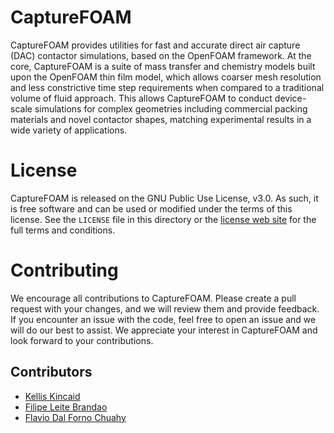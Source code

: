 # CaptureFOAM
CaptureFOAM provides utilities for fast and accurate direct air capture (DAC) contactor simulations, based on the OpenFOAM framework. At the core, CaptureFOAM is a suite of mass transfer and chemistry models built upon the OpenFOAM thin film model, which allows coarser mesh resolution and less constrictive time step requirements when compared to a traditional volume of fluid approach. This allows CaptureFOAM to conduct device-scale simulations for complex geometries including commercial packing materials and novel contactor shapes, matching experimental results in a wide variety of applications.

# License
CaptureFOAM is released on the GNU Public Use License, v3.0. As such, it is free software and can be used or modified under the terms of this license. See the `LICENSE` file in this directory or the [license web site](http://www.gnu.org/licenses/) for the full terms and conditions.

# Contributing

We encourage all contributions to CaptureFOAM. Please create a pull request with your changes, and we will review them and provide feedback. If you encounter an issue with the code, feel free to open an issue and we will do our best to assist. We appreciate your interest in CaptureFOAM and look forward to your contributions.

## Contributors
- [Kellis Kincaid](https://www.ornl.gov/staff-profile/kellis-kincaid)
- [Filipe Leite Brandao](https://www.ornl.gov/staff-profile/filipe-leite-brandao)
- [Flavio Dal Forno Chuahy](https://www.ornl.gov/staff-profile/flavio-dal-forno-chuahy)
